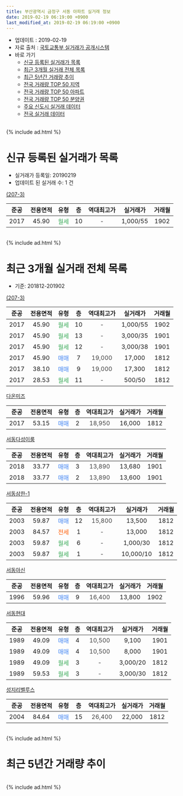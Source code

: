 ```yaml
---
title: 부산광역시 금정구 서동 아파트 실거래 정보
date: 2019-02-19 06:19:00 +0900
last_modified_at: 2019-02-19 06:19:00 +0900
---
```


* 업데이트 : 2019-02-19
* 자료 출처 : [국토교통부 실거래가 공개시스템](http://rt.molit.go.kr)
* 바로 가기
    * [신규 등록된 실거래가 목록](#신규-등록된-실거래가-목록)
    * [최근 3개월 실거래 전체 목록](#최근-3개월-실거래-전체-목록)
    * [최근 5년간 거래량 추이](#최근-5년간-거래량-추이)
    * [전국 거래량 TOP 50 지역](https://inasie.github.io/apt-trade-info/최근-3개월-전국에서-가장-거래가-많이-발생한-지역)
    * [전국 거래량 TOP 50 아파트](https://inasie.github.io/apt-trade-info/최근-3개월-전국에서-가장-거래가-많이-발생한-아파트)
    * [전국 거래량 TOP 50 분양권](https://inasie.github.io/apt-trade-info/최근-3개월-전국에서-가장-거래가-많이-발생한-분양권)
    * [주요 신도시 실거래 데이터](https://inasie.github.io/apt-trade-info/주요-신도시)
    * [전국 실거래 데이터](https://inasie.github.io/apt-trade-info/전국)
<br>
{% include ad.html %}
<br>

# 신규 등록된 실거래가 목록
* 실거래가 등록일: 20190219
* 업데이트 된 실거래 수: 1 건


[(207-3)](https://search.naver.com/search.naver?query=%EB%B6%80%EC%82%B0%EA%B4%91%EC%97%AD%EC%8B%9C+%EA%B8%88%EC%A0%95%EA%B5%AC+%EC%84%9C%EB%8F%99+%28207-3%29)

|준공|전용면적|유형|층|역대최고가|실거래가|거래월|
|:---:|:---:|:---:|:---:|:---:|:---:|:---:|
|2017|45.90|<span style="color:#34a853">월세</span>|10|<span style="color:#444444">-</span>|1,000/55|1902|


<br>
{% include ad.html %}
<br>

# 최근 3개월 실거래 전체 목록
* 기준: 201812-201902


[(207-3)](https://search.naver.com/search.naver?query=%EB%B6%80%EC%82%B0%EA%B4%91%EC%97%AD%EC%8B%9C+%EA%B8%88%EC%A0%95%EA%B5%AC+%EC%84%9C%EB%8F%99+%28207-3%29)

|준공|전용면적|유형|층|역대최고가|실거래가|거래월|
|:---:|:---:|:---:|:---:|:---:|:---:|:---:|
|2017|45.90|<span style="color:#34a853">월세</span>|10|<span style="color:#444444">-</span>|1,000/55|1902|
|2017|45.90|<span style="color:#34a853">월세</span>|13|<span style="color:#444444">-</span>|3,000/35|1901|
|2017|45.90|<span style="color:#34a853">월세</span>|12|<span style="color:#444444">-</span>|3,000/38|1901|
|2017|45.90|<span style="color:#4285f3">매매</span>|7|<span style="color:#444444">19,000</span>|17,000|1812|
|2017|38.10|<span style="color:#4285f3">매매</span>|9|<span style="color:#444444">19,000</span>|17,300|1812|
|2017|28.53|<span style="color:#34a853">월세</span>|11|<span style="color:#444444">-</span>|500/50|1812|

[다온미즈](https://search.naver.com/search.naver?query=%EB%B6%80%EC%82%B0%EA%B4%91%EC%97%AD%EC%8B%9C+%EA%B8%88%EC%A0%95%EA%B5%AC+%EC%84%9C%EB%8F%99+%EB%8B%A4%EC%98%A8%EB%AF%B8%EC%A6%88)

|준공|전용면적|유형|층|역대최고가|실거래가|거래월|
|:---:|:---:|:---:|:---:|:---:|:---:|:---:|
|2017|53.15|<span style="color:#4285f3">매매</span>|2|<span style="color:#444444">18,950</span>|16,000|1812|

[서동다성이룸](https://search.naver.com/search.naver?query=%EB%B6%80%EC%82%B0%EA%B4%91%EC%97%AD%EC%8B%9C+%EA%B8%88%EC%A0%95%EA%B5%AC+%EC%84%9C%EB%8F%99+%EC%84%9C%EB%8F%99%EB%8B%A4%EC%84%B1%EC%9D%B4%EB%A3%B8)

|준공|전용면적|유형|층|역대최고가|실거래가|거래월|
|:---:|:---:|:---:|:---:|:---:|:---:|:---:|
|2018|33.77|<span style="color:#4285f3">매매</span>|3|<span style="color:#444444">13,890</span>|13,680|1901|
|2018|33.77|<span style="color:#4285f3">매매</span>|2|<span style="color:#444444">13,890</span>|13,600|1901|

[서동삼한-1](https://search.naver.com/search.naver?query=%EB%B6%80%EC%82%B0%EA%B4%91%EC%97%AD%EC%8B%9C+%EA%B8%88%EC%A0%95%EA%B5%AC+%EC%84%9C%EB%8F%99+%EC%84%9C%EB%8F%99%EC%82%BC%ED%95%9C-1)

|준공|전용면적|유형|층|역대최고가|실거래가|거래월|
|:---:|:---:|:---:|:---:|:---:|:---:|:---:|
|2003|59.87|<span style="color:#4285f3">매매</span>|12|<span style="color:#444444">15,800</span>|13,500|1812|
|2003|84.57|<span style="color:#ff5a00">전세</span>|1|<span style="color:#444444">-</span>|13,000|1812|
|2003|59.87|<span style="color:#34a853">월세</span>|6|<span style="color:#444444">-</span>|1,000/30|1812|
|2003|59.87|<span style="color:#34a853">월세</span>|1|<span style="color:#444444">-</span>|10,000/10|1812|

[서동아신](https://search.naver.com/search.naver?query=%EB%B6%80%EC%82%B0%EA%B4%91%EC%97%AD%EC%8B%9C+%EA%B8%88%EC%A0%95%EA%B5%AC+%EC%84%9C%EB%8F%99+%EC%84%9C%EB%8F%99%EC%95%84%EC%8B%A0)

|준공|전용면적|유형|층|역대최고가|실거래가|거래월|
|:---:|:---:|:---:|:---:|:---:|:---:|:---:|
|1996|59.96|<span style="color:#4285f3">매매</span>|9|<span style="color:#444444">16,400</span>|13,800|1902|

[서동현대](https://search.naver.com/search.naver?query=%EB%B6%80%EC%82%B0%EA%B4%91%EC%97%AD%EC%8B%9C+%EA%B8%88%EC%A0%95%EA%B5%AC+%EC%84%9C%EB%8F%99+%EC%84%9C%EB%8F%99%ED%98%84%EB%8C%80)

|준공|전용면적|유형|층|역대최고가|실거래가|거래월|
|:---:|:---:|:---:|:---:|:---:|:---:|:---:|
|1989|49.09|<span style="color:#4285f3">매매</span>|4|<span style="color:#444444">10,500</span>|9,100|1901|
|1989|49.09|<span style="color:#4285f3">매매</span>|4|<span style="color:#444444">10,500</span>|8,000|1901|
|1989|49.09|<span style="color:#34a853">월세</span>|3|<span style="color:#444444">-</span>|3,000/20|1812|
|1989|59.53|<span style="color:#34a853">월세</span>|3|<span style="color:#444444">-</span>|3,000/30|1812|

[성지리벨루스](https://search.naver.com/search.naver?query=%EB%B6%80%EC%82%B0%EA%B4%91%EC%97%AD%EC%8B%9C+%EA%B8%88%EC%A0%95%EA%B5%AC+%EC%84%9C%EB%8F%99+%EC%84%B1%EC%A7%80%EB%A6%AC%EB%B2%A8%EB%A3%A8%EC%8A%A4)

|준공|전용면적|유형|층|역대최고가|실거래가|거래월|
|:---:|:---:|:---:|:---:|:---:|:---:|:---:|
|2004|84.64|<span style="color:#4285f3">매매</span>|15|<span style="color:#444444">26,400</span>|22,000|1812|


<br>
{% include ad.html %}
<br>

# 최근 5년간 거래량 추이


<div style="width:100%;">
    <canvas id="deal_progress" height="200"></canvas>
</div>

<script>
new Chart(document.getElementById("deal_progress"), {
    type: 'line',
    data: {
        labels: ['201402','201403','201404','201405','201406','201407','201408','201409','201410','201411','201412','201501','201502','201503','201504','201505','201506','201507','201508','201509','201510','201511','201512','201601','201602','201603','201604','201605','201606','201607','201608','201609','201610','201611','201612','201701','201702','201703','201704','201705','201706','201707','201708','201709','201710','201711','201712','201801','201802','201803','201804','201805','201806','201807','201808','201809','201810','201811','201812','201901','201902'],
        datasets: [{
            label: '매매',
            pointRadius: 1,
            data: [5, 9, 10, 2, 8, 5, 6, 10, 8, 1, 4, 5, 8, 12, 17, 12, 16, 14, 14, 11, 20, 16, 11, 4, 6, 12, 12, 8, 8, 13, 8, 14, 8, 10, 5, 35, 32, 13, 10, 12, 6, 15, 18, 15, 10, 11, 11, 10, 9, 10, 10, 11, 7, 5, 26, 14, 9, 17, 5, 4, 1],
            borderColor: "rgba(255, 201, 14, 1)",
            backgroundColor: "rgba(255, 201, 14, 0.5)",
            fill: false,
            lineTension: 0
        },{
            label: '전월세',
            pointRadius: 1,
            data: [1, 2, 4, 3, 3, 2, 0, 0, 3, 3, 1, 3, 5, 5, 2, 1, 2, 3, 3, 1, 3, 5, 2, 2, 3, 3, 3, 4, 1, 1, 4, 1, 6, 2, 4, 3, 4, 3, 5, 3, 3, 1, 1, 5, 5, 5, 2, 4, 4, 3, 5, 6, 7, 8, 6, 4, 7, 3, 6, 2, 1],
            borderColor: "rgba(0, 141, 185, 1)",
            backgroundColor: "rgba(0, 141, 185, 0.5)",
            fill: false,
            lineTension: 0
        }
        ]
    },
    options: {
        responsive: true,
        title: {
            display: false
        },
        tooltips: {
            mode: 'index',
            intersect: false
        },
        hover: {
            mode: 'nearest',
            intersect: true
        },
        scales: {
            xAxes: [{
                display: true,
                scaleLabel: {
                    display: true,
                    labelString: '년/월'
                }
            }],
            yAxes: [{
                display: true,
                ticks: {
                    suggestedMin: 0,
                },
                scaleLabel: {
                    display: true,
                    labelString: '실거래 수'
                }
            }]
        }
    }
});

</script>


<br>
{% include ad.html %}
<br>

